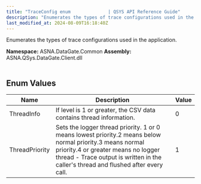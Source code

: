```yaml
---
title: "TraceConfig enum              | QSYS API Reference Guide"
description: "Enumerates the types of trace configurations used in the application. "
last_modified_at: 2024-08-09T16:18:40Z
---
```


Enumerates the types of trace configurations used in the application.

**Namespace:** ASNA.DataGate.Common
**Assembly:** ASNA.QSys.DataGate.Client.dll
<br>
<br>

## Enum Values

| Name | Description | Value
| --- | --- | --- 
| ThreadInfo | If level is 1 or greater, the CSV data contains thread information. | 0 |
| ThreadPriority | Sets the logger thread priority. 1 or 0 means lowest priority.2 means below normal priority.3 means normal priority.4 or greater means no logger thread - Trace output is written in the caller's thread and flushed after every call. | 1 |
